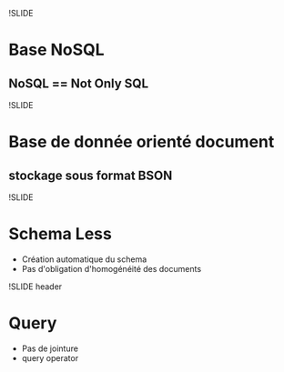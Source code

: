 !SLIDE

# Base NoSQL #

## NoSQL == Not Only SQL ##

!SLIDE

# Base de donnée orienté document #

## stockage sous format BSON ##

!SLIDE

# Schema Less

* Création automatique du schema
* Pas d'obligation d'homogénéité des documents

!SLIDE header

# Query

* Pas de jointure
* query operator

